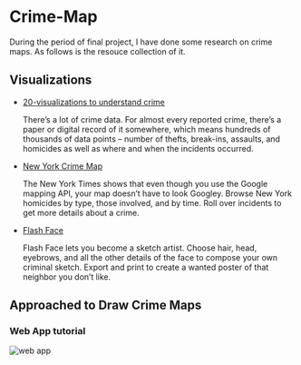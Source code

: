 # Crime-Map
During the period of final project, I have done some research on crime maps. As follows is the resouce collection of it.

## Visualizations
* [20-visualizations to understand crime ](https://flowingdata.com/2009/06/23/20-visualizations-to-understand-crime/)

  There’s a lot of crime data. For almost every reported crime, there’s a paper or digital record of it somewhere, which means hundreds of thousands of data points – number of thefts, break-ins, assaults, and homicides as well as where and when the incidents occurred. 
 
 * [New York Crime Map](https://spotcrime.com/ny/new+york)
 
   The New York Times shows that even though you use the Google mapping API, your map doesn’t have to look Googley. Browse New York homicides by type, those involved, and by time. Roll over incidents to get more details about a crime.
 
 * [Flash Face](http://flashface.ctapt.de/)
 
   Flash Face lets you become a sketch artist. Choose hair, head, eyebrows, and all the other details of the face to compose your own criminal sketch. Export and print to create a wanted poster of that neighbor you don’t like.
   
## Approached to Draw Crime Maps
### Web App tutorial
![web app]()
   
  
  
